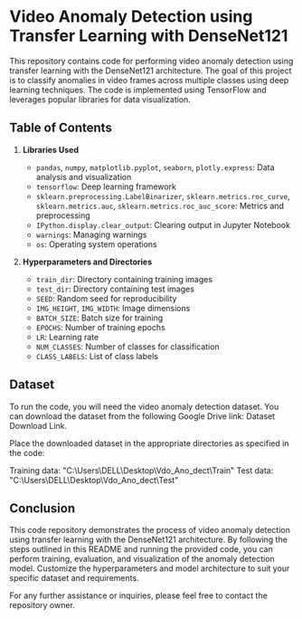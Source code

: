 # Video Anomaly Detection using Transfer Learning with DenseNet121

This repository contains code for performing video anomaly detection using transfer learning with the DenseNet121 architecture. The goal of this project is to classify anomalies in video frames across multiple classes using deep learning techniques. The code is implemented using TensorFlow and leverages popular libraries for data visualization.

## Table of Contents

1. **Libraries Used**
   - `pandas`, `numpy`, `matplotlib.pyplot`, `seaborn`, `plotly.express`: Data analysis and visualization
   - `tensorflow`: Deep learning framework
   - `sklearn.preprocessing.LabelBinarizer`, `sklearn.metrics.roc_curve`, `sklearn.metrics.auc`, `sklearn.metrics.roc_auc_score`: Metrics and preprocessing
   - `IPython.display.clear_output`: Clearing output in Jupyter Notebook
   - `warnings`: Managing warnings
   - `os`: Operating system operations
   
2. **Hyperparameters and Directories**
   - `train_dir`: Directory containing training images
   - `test_dir`: Directory containing test images
   - `SEED`: Random seed for reproducibility
   - `IMG_HEIGHT`, `IMG_WIDTH`: Image dimensions
   - `BATCH_SIZE`: Batch size for training
   - `EPOCHS`: Number of training epochs
   - `LR`: Learning rate
   - `NUM_CLASSES`: Number of classes for classification
   - `CLASS_LABELS`: List of class labels
   
## Dataset
To run the code, you will need the video anomaly detection dataset. You can download the dataset from the following Google Drive link: Dataset Download Link.

Place the downloaded dataset in the appropriate directories as specified in the code:

Training data: "C:\\Users\\DELL\\Desktop\\Vdo_Ano_dect\\Train"
Test data: "C:\\Users\\DELL\\Desktop\\Vdo_Ano_dect\\Test"

## Conclusion

This code repository demonstrates the process of video anomaly detection using transfer learning with the DenseNet121 architecture. By following the steps outlined in this README and running the provided code, you can perform training, evaluation, and visualization of the anomaly detection model. Customize the hyperparameters and model architecture to suit your specific dataset and requirements.

For any further assistance or inquiries, please feel free to contact the repository owner.
